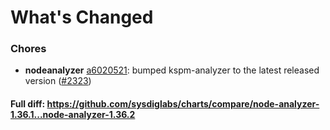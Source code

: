 # What's Changed

### Chores
- **nodeanalyzer** [a6020521](https://github.com/sysdiglabs/charts/commit/a602052122dc6b110891a5a8b7aa20fd5cd8d640): bumped kspm-analyzer to the latest released version ([#2323](https://github.com/sysdiglabs/charts/issues/2323))
#### Full diff: https://github.com/sysdiglabs/charts/compare/node-analyzer-1.36.1...node-analyzer-1.36.2
